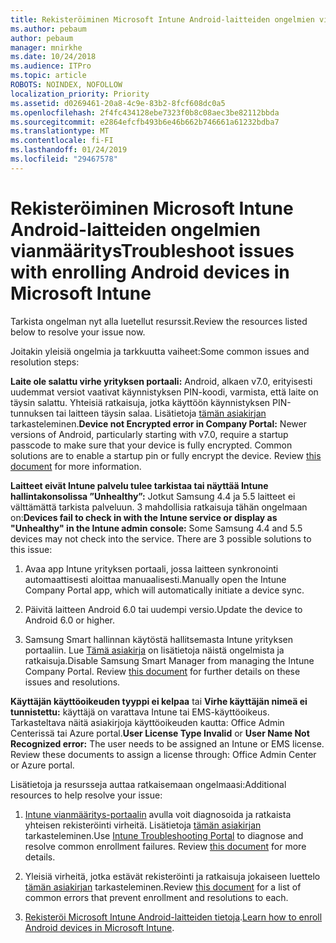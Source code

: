 ```yaml
---
title: Rekisteröiminen Microsoft Intune Android-laitteiden ongelmien vianmääritys
ms.author: pebaum
author: pebaum
manager: mnirkhe
ms.date: 10/24/2018
ms.audience: ITPro
ms.topic: article
ROBOTS: NOINDEX, NOFOLLOW
localization_priority: Priority
ms.assetid: d0269461-20a8-4c9e-83b2-8fcf608dc0a5
ms.openlocfilehash: 2f4fc434128ebe7323f0b8c08aec3be82112bbda
ms.sourcegitcommit: e2864efcfb493b6e46b662b746661a61232bdba7
ms.translationtype: MT
ms.contentlocale: fi-FI
ms.lasthandoff: 01/24/2019
ms.locfileid: "29467578"
---
```

# <a name="troubleshoot-issues-with-enrolling-android-devices-in-microsoft-intune"></a><span data-ttu-id="74904-102">Rekisteröiminen Microsoft Intune Android-laitteiden ongelmien vianmääritys</span><span class="sxs-lookup"><span data-stu-id="74904-102">Troubleshoot issues with enrolling Android devices in Microsoft Intune</span></span>

<span data-ttu-id="74904-103">Tarkista ongelman nyt alla luetellut resurssit.</span><span class="sxs-lookup"><span data-stu-id="74904-103">Review the resources listed below to resolve your issue now.</span></span>
  
<span data-ttu-id="74904-104">Joitakin yleisiä ongelmia ja tarkkuutta vaiheet:</span><span class="sxs-lookup"><span data-stu-id="74904-104">Some common issues and resolution steps:</span></span>
  
 <span data-ttu-id="74904-p101">**Laite ole salattu virhe yrityksen portaali:** Android, alkaen v7.0, erityisesti uudemmat versiot vaativat käynnistyksen PIN-koodi, varmista, että laite on täysin salattu. Yhteisiä ratkaisuja, jotka käyttöön käynnistyksen PIN-tunnuksen tai laitteen täysin salaa. Lisätietoja [tämän asiakirjan](https://docs.microsoft.com/en-us/intune-user-help/your-device-appears-encrypted-but-cp-says-otherwise-android) tarkasteleminen.</span><span class="sxs-lookup"><span data-stu-id="74904-p101">**Device not Encrypted error in Company Portal:** Newer versions of Android, particularly starting with v7.0, require a startup passcode to make sure that your device is fully encrypted. Common solutions are to enable a startup pin or fully encrypt the device. Review [this document](https://docs.microsoft.com/en-us/intune-user-help/your-device-appears-encrypted-but-cp-says-otherwise-android) for more information.</span></span> 
  
 <span data-ttu-id="74904-p102">**Laitteet eivät Intune palvelu tulee tarkistaa tai näyttää Intune hallintakonsolissa ”Unhealthy”:** Jotkut Samsung 4.4 ja 5.5 laitteet ei välttämättä tarkista palveluun. 3 mahdollisia ratkaisuja tähän ongelmaan on:</span><span class="sxs-lookup"><span data-stu-id="74904-p102">**Devices fail to check in with the Intune service or display as "Unhealthy" in the Intune admin console:** Some Samsung 4.4 and 5.5 devices may not check into the service. There are 3 possible solutions to this issue:</span></span> 
  
1. <span data-ttu-id="74904-110">Avaa app Intune yrityksen portaali, jossa laitteen synkronointi automaattisesti aloittaa manuaalisesti.</span><span class="sxs-lookup"><span data-stu-id="74904-110">Manually open the Intune Company Portal app, which will automatically initiate a device sync.</span></span>
    
2. <span data-ttu-id="74904-111">Päivitä laitteen Android 6.0 tai uudempi versio.</span><span class="sxs-lookup"><span data-stu-id="74904-111">Update the device to Android 6.0 or higher.</span></span>
    
3. <span data-ttu-id="74904-p103">Samsung Smart hallinnan käytöstä hallitsemasta Intune yrityksen portaaliin. Lue [Tämä asiakirja](https://docs.microsoft.com/en-us/intune-classic/troubleshoot/troubleshoot-device-enrollment-in-intune#devices-fail-to-check-in-with-the-intune-service-and-display-as-unhealthy-in-the-intune-admin-console) on lisätietoja näistä ongelmista ja ratkaisuja.</span><span class="sxs-lookup"><span data-stu-id="74904-p103">Disable Samsung Smart Manager from managing the Intune Company Portal. Review [this document](https://docs.microsoft.com/en-us/intune-classic/troubleshoot/troubleshoot-device-enrollment-in-intune#devices-fail-to-check-in-with-the-intune-service-and-display-as-unhealthy-in-the-intune-admin-console) for further details on these issues and resolutions.</span></span> 
    
 <span data-ttu-id="74904-p104">**Käyttäjän käyttöoikeuden tyyppi ei kelpaa** tai **Virhe käyttäjän nimeä ei tunnistettu:** käyttäjä on varattava Intune tai EMS-käyttöoikeus. Tarkasteltava näitä asiakirjoja käyttöoikeuden kautta: Office Admin Centerissä tai Azure portal.</span><span class="sxs-lookup"><span data-stu-id="74904-p104">**User License Type Invalid** or **User Name Not Recognized error:** The user needs to be assigned an Intune or EMS license. Review these documents to assign a license through: Office Admin Center or Azure portal.</span></span> 
  
<span data-ttu-id="74904-116">Lisätietoja ja resursseja auttaa ratkaisemaan ongelmaasi:</span><span class="sxs-lookup"><span data-stu-id="74904-116">Additional resources to help resolve your issue:</span></span>
  
1. <span data-ttu-id="74904-p105">[Intune vianmääritys-portaalin](https://devicemanagement.microsoft.com/#blade/Microsoft_Intune_DeviceSettings/TroubleshootBlade) avulla voit diagnosoida ja ratkaista yhteisen rekisteröinti virheitä. Lisätietoja [tämän asiakirjan](https://docs.microsoft.com/en-us/intune/help-desk-operators) tarkasteleminen.</span><span class="sxs-lookup"><span data-stu-id="74904-p105">Use [Intune Troubleshooting Portal](https://devicemanagement.microsoft.com/#blade/Microsoft_Intune_DeviceSettings/TroubleshootBlade) to diagnose and resolve common enrollment failures. Review [this document](https://docs.microsoft.com/en-us/intune/help-desk-operators) for more details.</span></span> 
    
2. <span data-ttu-id="74904-119">Yleisiä virheitä, jotka estävät rekisteröinti ja ratkaisuja jokaiseen luettelo [tämän asiakirjan](https://docs.microsoft.com/en-us/intune-classic/Troubleshoot/troubleshoot-device-enrollment-in-intune) tarkasteleminen.</span><span class="sxs-lookup"><span data-stu-id="74904-119">Review [this document](https://docs.microsoft.com/en-us/intune-classic/Troubleshoot/troubleshoot-device-enrollment-in-intune) for a list of common errors that prevent enrollment and resolutions to each.</span></span> 
    
3. <span data-ttu-id="74904-120">[Rekisteröi Microsoft Intune Android-laitteiden tietoja](https://docs.microsoft.com/en-us/intune/android-enroll).</span><span class="sxs-lookup"><span data-stu-id="74904-120">[Learn how to enroll Android devices in Microsoft Intune](https://docs.microsoft.com/en-us/intune/android-enroll).</span></span>
    

